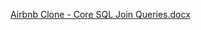 [Airbnb Clone - Core SQL Join Queries.docx](https://github.com/user-attachments/files/23217033/Airbnb.Clone.-.Core.SQL.Join.Queries.docx)
